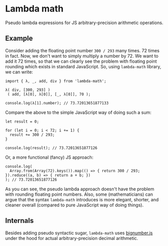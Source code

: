 # Lambda math

Pseudo lambda expressions for JS arbitrary-precision arithmetic operations.

## Example

Consider adding the floating point number `300 / 293` many times. 72 times in fact. Now, we don't want to simply multiply a number by 72. We want to add it 72 times, so that we can clearly see the problem with floating point rounding which exists in standard JavaScript. So, using `lambda-math` library, we can write:

```
import { λ, _, add, div } from 'lambda-math';

λ( div, [300, 293] )
 ( add, [λ[0], λ[0]], [_, λ[0]], 70 );

console.log(λ[1].number); // 73.72013651877133
```

Compare the above to the simple JavaScript way of doing such a sum:

```
let result = 0;

for (let i = 0; i < 72; i += 1) {
  result += 300 / 293;
}

console.log(result); // 73.72013651877126
```

Or, a more functional (fancy) JS approach:

```
console.log(
  Array.from(Array(72).keys()).map(() => { return 300 / 293; }).reduce((a, b) => { return a + b; })
); // 73.72013651877126
```

As you can see, the pseudo lambda approach doesn't have the problem with rounding floating point numbers. Also, some (mathematicians) can argue that the syntax `lambda-math` introduces is more elegant, shorter, and cleaner overall (compared to pure JavaScript way of doing things).

## Internals

Besides adding pseudo syntactic sugar, `lambda-math` uses [bignumber.js](https://www.npmjs.com/package/bignumber.js) under the hood for actual arbitrary-precision decimal arithmetic.
